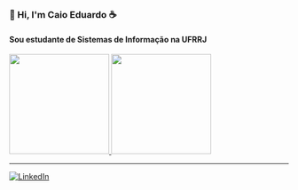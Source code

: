 ### 👋 Hi, I'm Caio Eduardo ☕

#### Sou estudante de Sistemas de Informação na UFRRJ

<!--
**CaioLr/CaioLr** is a ✨ _special_ ✨ repository because its `README.md` (this file) appears on your GitHub profile.

Here are some ideas to get you started:

- 🔭 I’m currently working on ...
- 🌱 I’m currently learning ...
- 👯 I’m looking to collaborate on ...
- 🤔 I’m looking for help with ...
- 💬 Ask me about ...
- 📫 How to reach me: ...
- 😄 Pronouns: ...
- ⚡ Fun fact: ...
-->

<div>
  <a href="https://github.com/CaioLr">
  <img height="180em" src="https://github-readme-stats.vercel.app/api?username=caiolr&show_icons=true&theme=radical"/>
  <img height="180em" src="https://github-readme-stats.vercel.app/api/top-langs/?username=caiolr&layout=&theme=dark"/>
</div>
  
---
  
[![LinkedIn](https://img.shields.io/badge/-LinkedIn-0d0D0D?style=for-the-badge&labelColor=0D0D0D&logo=Linkedin&Color=white)](https://www.linkedin.com/in/caio-eduardo-316906215/)
